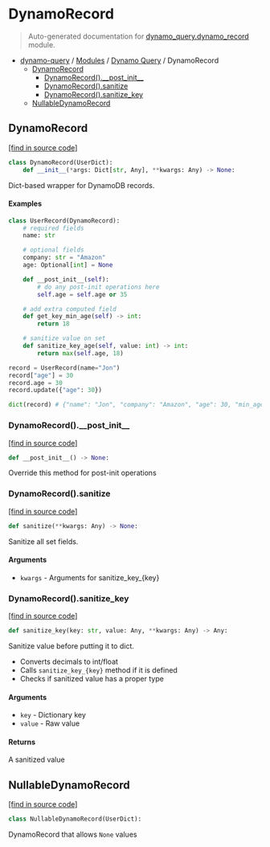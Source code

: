 # DynamoRecord

> Auto-generated documentation for [dynamo_query.dynamo_record](https://github.com/altitudenetworks/dynamoquery/blob/master/dynamo_query/dynamo_record.py) module.

- [dynamo-query](../README.md#dynamoquery) / [Modules](../MODULES.md#dynamo-query-modules) / [Dynamo Query](index.md#dynamo-query) / DynamoRecord
    - [DynamoRecord](#dynamorecord)
        - [DynamoRecord().\_\_post\_init\_\_](#dynamorecord__post_init__)
        - [DynamoRecord().sanitize](#dynamorecordsanitize)
        - [DynamoRecord().sanitize_key](#dynamorecordsanitize_key)
    - [NullableDynamoRecord](#nullabledynamorecord)

## DynamoRecord

[[find in source code]](https://github.com/altitudenetworks/dynamoquery/blob/master/dynamo_query/dynamo_record.py#L10)

```python
class DynamoRecord(UserDict):
    def __init__(*args: Dict[str, Any], **kwargs: Any) -> None:
```

Dict-based wrapper for DynamoDB records.

#### Examples

```python
class UserRecord(DynamoRecord):
    # required fields
    name: str

    # optional fields
    company: str = "Amazon"
    age: Optional[int] = None

    def __post_init__(self):
        # do any post-init operations here
        self.age = self.age or 35

    # add extra computed field
    def get_key_min_age(self) -> int:
        return 18

    # sanitize value on set
    def sanitize_key_age(self, value: int) -> int:
        return max(self.age, 18)

record = UserRecord(name="Jon")
record["age"] = 30
record.age = 30
record.update({"age": 30})

dict(record) # {"name": "Jon", "company": "Amazon", "age": 30, "min_age": 18}
```

### DynamoRecord().\_\_post\_init\_\_

[[find in source code]](https://github.com/altitudenetworks/dynamoquery/blob/master/dynamo_query/dynamo_record.py#L72)

```python
def __post_init__() -> None:
```

Override this method for post-init operations

### DynamoRecord().sanitize

[[find in source code]](https://github.com/altitudenetworks/dynamoquery/blob/master/dynamo_query/dynamo_record.py#L302)

```python
def sanitize(**kwargs: Any) -> None:
```

Sanitize all set fields.

#### Arguments

- `kwargs` - Arguments for sanitize_key_{key}

### DynamoRecord().sanitize_key

[[find in source code]](https://github.com/altitudenetworks/dynamoquery/blob/master/dynamo_query/dynamo_record.py#L268)

```python
def sanitize_key(key: str, value: Any, **kwargs: Any) -> Any:
```

Sanitize value before putting it to dict.

- Converts decimals to int/float
- Calls `sanitize_key_{key}` method if it is defined
- Checks if sanitized value has a proper type

#### Arguments

- `key` - Dictionary key
- `value` - Raw value

#### Returns

A sanitized value

## NullableDynamoRecord

[[find in source code]](https://github.com/altitudenetworks/dynamoquery/blob/master/dynamo_query/dynamo_record.py#L315)

```python
class NullableDynamoRecord(UserDict):
```

DynamoRecord that allows `None` values
